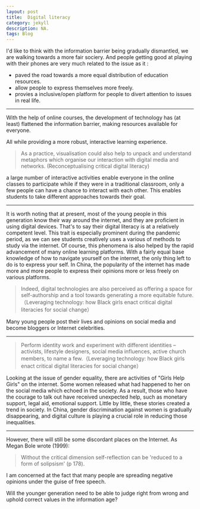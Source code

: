 ```yaml
---
layout: post
title:  Digital literacy
category: jekyll
description: NA.
tags: Blog
---
```



I'd like to think with the information barrier being gradually dismantled, we are walking towards a more fair sociery. And people getting good at playing with their phones are very much related to the issue as it :

- paved the road towards a more equal distribution of education resources.
- allow people to express themselves more freely.
- provies a inclusive/open platform for people to divert attention to issues in real life.

---
With the help of online courses, the development of technology has (at least) flattened the information barrier, making resources available for everyone.

All while providing a more robust, interactive learning experience.

> As a practice, visualisation could also help to unpack and understand metaphors which organise our interaction with digital media and networks. (Reconceptualising critical digital literacy) 

a large number of interactive activities enable everyone in the online classes to participate while if they were in a traditional classroom, only a few people can have a chance to interact with each other.
This enables students to take different approaches towards their goal.

---

It is worth noting that at present, most of the young people in this generation know their way around the internet, and they are proficient in using digital devices. 
That's to say their digital literacy is at a relatively competent level. 
This trait is especially prominent during the pandemic period, as we can see students creatively uses a various of methods to study via the internet.
Of course, this phenomena is also helped by the rapid advancement of many online learning platforms. 
With a fairly equal base knowledge of how to navigate yourself on the internet, the only thing left to do is to express your self.
In China, the popularity of the internet has made more and more people to express their opinions more or less freely on various platforms. 

> Indeed, digital technologies are also perceived as offering a space for self-authorship and a tool towards generating a more equitable future.（Leveraging technology: how Black girls enact critical digital literacies for social change）

Many young people post their lives and opinions on social media and become bloggers or Internet celebrities.

---

> Perform identity work and experiment with different identities – activists, lifestyle designers, social media influences, active church members, to name a few.（Leveraging technology: how Black girls enact critical digital literacies for social change）

Looking at the issue of gender equality, there are activities of "Girls Help Girls" on the internet. 
Some women released what had happened to her on the social media which echoed in the society.
As a result, those who have the courage to talk out have received unexpected help, such as monetary support, legal aid, emotional support. 
Little by little, these stories created a trend in society. 
In China, gender discrimination against women is gradually disappearing, and digital culture is playing a crucial role in reducing those inequalities.


---

However, there will still be some discordant places on the Internet. 
As Megan Bole wrote (1999):

> Without the critical dimension self-reflection can be 'reduced to a form of solipsism' (p 178). 

I am concerned at the fact that many people are spreading negative opinions under the guise of free speech. 

Will the younger generation need to be able to judge right from wrong and uphold correct values in the information age?



